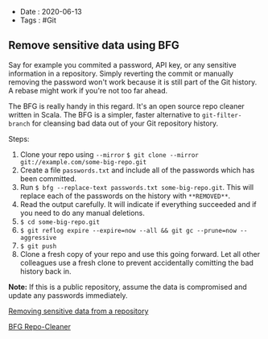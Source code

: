 - Date : 2020-06-13
- Tags : #Git

## Remove sensitive data using BFG

Say for example you commited a password, API key, or any sensitive information in a repository.  Simply reverting the commit or manually removing the password won't work because it is still part of the Git history.  A rebase might work if you're not too far ahead.   

The BFG is really handy in this regard. It's an open source repo cleaner written in Scala. The BFG is a simpler, faster alternative to `git-filter-branch` for cleansing bad data out of your Git repository history.

Steps: 

1. Clone your repo using `--mirror`  `$ git clone --mirror git://example.com/some-big-repo.git`
2. Create a file `passwords.txt` and include all of the passwords which has been committed. 
3. Run `$ bfg --replace-text passwords.txt some-big-repo.git`.  This will replace each of the passwords on the history with `**REMOVED**`. 
4. Read the output carefully.  It will indicate if everything succeeded and if you need to do any manual deletions. 
5. `$ cd some-big-repo.git`
6. `$ git reflog expire --expire=now --all && git gc --prune=now --aggressive`
7. `$ git push`
8. Clone a fresh copy of your repo and use this going forward. Let all other colleagues use a fresh clone to prevent accidentally comitting the bad history back in. 

**Note:** If this is a public repository, assume the data is compromised and update any passwords immediately. 

[Removing sensitive data from a repository](https://help.github.com/en/github/authenticating-to-github/removing-sensitive-data-from-a-repository)

[BFG Repo-Cleaner](https://rtyley.github.io/bfg-repo-cleaner/)

